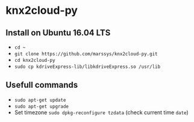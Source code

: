 # knx2cloud-py
## Install on Ubuntu 16.04 LTS
- `cd ~`
- `git clone https://github.com/marssys/knx2cloud-py.git`
- `cd knx2cloud-py`
- `sudo cp kdriveExpress-lib/libkdriveExpress.so /usr/lib`
## Usefull commands
- `sudo apt-get update`
- `sudo apt-get upgrade`
- Set timezone `sudo dpkg-reconfigure tzdata` (check current time `date`)